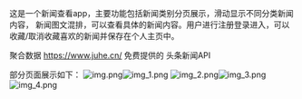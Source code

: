 

这是一个新闻查看app，主要功能包括新闻类别分页展示，滑动显示不同分类新闻内容，
新闻图文混排，可以查看具体的新闻内容。用户进行注册登录进入，可以收藏/取消收藏喜欢的新闻并保存在个人主页中。

聚合数据 https://www.juhe.cn/ 免费提供的 头条新闻API

部分页面展示如下：
![img.png](img.png)![img_1.png](img_1.png)
![img_2.png](img_2.png)![img_3.png](img_3.png)
![img_4.png](img_4.png)